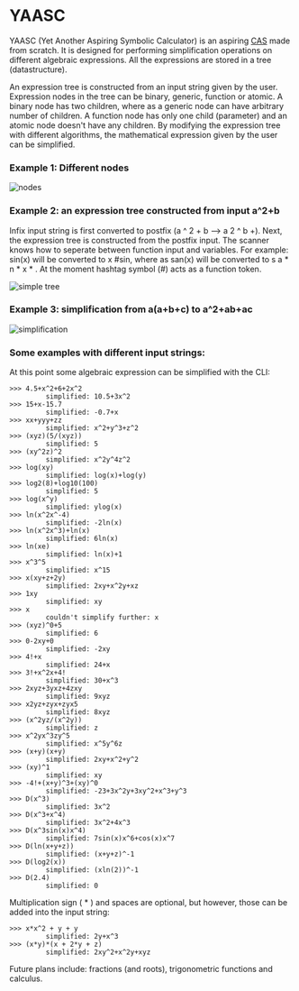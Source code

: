 # YAASC
YAASC (Yet Another Aspiring Symbolic Calculator) is an aspiring [CAS](https://en.wikipedia.org/wiki/Computer_algebra_system) made from scratch. It is designed for performing simplification operations on different algebraic expressions. All the expressions are stored in a tree (datastructure).

An expression tree is constructed from an input string given by the user. Expression nodes in the tree can be binary, generic, function or atomic. A binary node has two children, where as a generic node can have arbitrary number of children. A function node has only one child (parameter) and an atomic node doesn't have any children. By modifying the expression tree with different algorithms, the mathematical expression given by the user can be simplified.


### Example 1: Different nodes
![nodes](https://github.com/squarematr1x/YAASC/blob/master/Resources/img3.png?raw=true)

### Example 2: an expression tree constructed from input a^2+b
Infix input string is first converted to postfix (a ^ 2 + b --> a 2 ^ b +). Next, the expression tree is constructed from the postfix input. The scanner knows how to seperate between function input and variables. For example: sin(x) will be converted to x #sin, where as san(x) will be converted to s a * n * x * . At the moment hashtag symbol (#) acts as a function token.

![simple tree](https://github.com/squarematr1x/YAASC/blob/master/Resources/img1.png?raw=true)

### Example 3: simplification from a(a+b+c) to a^2+ab+ac
![simplification](https://github.com/squarematr1x/YAASC/blob/master/Resources/img2.png?raw=true)

### Some examples with different input strings:

At this point some algebraic expression can be simplified with the CLI:

```
>>> 4.5+x^2+6+2x^2
         simplified: 10.5+3x^2
>>> 15+x-15.7
         simplified: -0.7+x
>>> xx+yyy+zz
         simplified: x^2+y^3+z^2
>>> (xyz)(5/(xyz))
         simplified: 5
>>> (xy^2z)^2
         simplified: x^2y^4z^2
>>> log(xy)
         simplified: log(x)+log(y)
>>> log2(8)+log10(100)
         simplified: 5
>>> log(x^y)
         simplified: ylog(x)
>>> ln(x^2x^-4)
         simplified: -2ln(x)
>>> ln(x^2x^3)+ln(x)
         simplified: 6ln(x)
>>> ln(xe)
         simplified: ln(x)+1
>>> x^3^5
         simplified: x^15
>>> x(xy+z+2y)
         simplified: 2xy+x^2y+xz   
>>> 1xy
         simplified: xy
>>> x
         couldn't simplify further: x
>>> (xyz)^0+5
         simplified: 6
>>> 0-2xy+0
         simplified: -2xy
>>> 4!+x
         simplified: 24+x
>>> 3!+x^2x+4!
         simplified: 30+x^3       
>>> 2xyz+3yxz+4zxy
         simplified: 9xyz   
>>> x2yz+zyx+zyx5
         simplified: 8xyz        
>>> (x^2yz/(x^2y))
         simplified: z
>>> x^2yx^3zy^5
         simplified: x^5y^6z
>>> (x+y)(x+y)
         simplified: 2xy+x^2+y^2
>>> (xy)^1
         simplified: xy
>>> -4!+(x+y)^3+(xy)^0
         simplified: -23+3x^2y+3xy^2+x^3+y^3
>>> D(x^3)
         simplified: 3x^2
>>> D(x^3+x^4)
         simplified: 3x^2+4x^3
>>> D(x^3sin(x)x^4)
         simplified: 7sin(x)x^6+cos(x)x^7
>>> D(ln(x+y+z))
         simplified: (x+y+z)^-1
>>> D(log2(x))
         simplified: (xln(2))^-1
>>> D(2.4)
         simplified: 0   
```

Multiplication sign ( * ) and spaces are optional, but however, those can be added into the input string:

```
>>> x*x^2 + y + y
         simplified: 2y+x^3
>>> (x*y)*(x + 2*y + z)
         simplified: 2xy^2+x^2y+xyz         
```

Future plans include: fractions (and roots), trigonometric functions and calculus.
